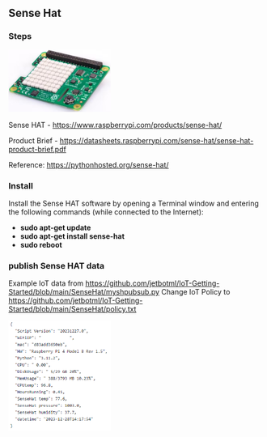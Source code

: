 ## Sense Hat

### Steps


<img src='https://github.com/jetbotml/IoT-Getting-Started/blob/main/SenseHat/SenseHat.png' width="40%" height="40%">

Sense HAT - https://www.raspberrypi.com/products/sense-hat/

Product Brief - https://datasheets.raspberrypi.com/sense-hat/sense-hat-product-brief.pdf

Reference: https://pythonhosted.org/sense-hat/


### Install
Install the Sense HAT software by opening a Terminal window and entering the following commands (while connected to the Internet):

- **sudo apt-get update**
- **sudo apt-get install sense-hat**
- **sudo reboot**

### publish Sense HAT data 
Example IoT data from https://github.com/jetbotml/IoT-Getting-Started/blob/main/SenseHat/myshpubsub.py
Change IoT Policy to https://github.com/jetbotml/IoT-Getting-Started/blob/main/SenseHat/policy.txt

<img src='https://github.com/jetbotml/IoT-Getting-Started/blob/main/SenseHat/IoTDataExample2.png' width="40%" height="40%">



